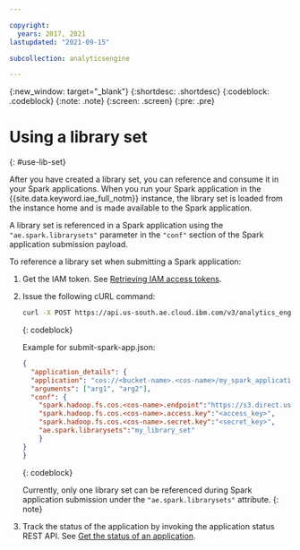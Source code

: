 ```yaml
---

copyright:
  years: 2017, 2021
lastupdated: "2021-09-15"

subcollection: analyticsengine

---
```


<!-- Attribute definitions -->
{:new_window: target="_blank"}
{:shortdesc: .shortdesc}
{:codeblock: .codeblock}
{:note: .note}
{:screen: .screen}
{:pre: .pre}

# Using a library set
{: #use-lib-set}

After you have created a library set, you can reference and consume it in your Spark applications. When you run your Spark application in the {{site.data.keyword.iae_full_notm}} instance, the library set is loaded from the instance home and is made available to the Spark application.

A library set is referenced in a Spark application using the `"ae.spark.librarysets"` parameter in the `"conf"` section of the Spark application submission payload.

To reference a library set when submitting a Spark application:

1. Get the IAM token. See [Retrieving IAM access tokens](/docs/AnalyticsEngine?topic=AnalyticsEngine-retrieve-iam-token-serverless).
1. Issue the following cURL command:
    ```sh
    curl -X POST https://api.us-south.ae.cloud.ibm.com/v3/analytics_engines/instances/<instance_id>/spark_applications --header "Authorization: Bearer <IAM token>" -H "content-type: application/json"  -d @submit-spark-app.json
    ```
    {: codeblock}

    Example for submit-spark-app.json:
    ```json
    {
      "application_details": {
      "application": "cos://<bucket-name>.<cos-name>/my_spark_application.py",
      "arguments": ["arg1", "arg2"],
      "conf": {
        "spark.hadoop.fs.cos.<cos-name>.endpoint":"https://s3.direct.us-south.cloud-object-storage.appdomain.cloud",
        "spark.hadoop.fs.cos.<cos-name>.access.key":"<access_key>",
        "spark.hadoop.fs.cos.<cos-name>.secret.key":"<secret_key>",
        "ae.spark.librarysets":"my_library_set"
        }
    }
    }
    ```
    {: codeblock}

    Currently, only one library set can be referenced during Spark application submission under the `"ae.spark.librarysets"` attribute.
    {: note}

1. Track the status of the application by invoking the application status REST API. See [Get the status of an application](/docs/AnalyticsEngine?topic=AnalyticsEngine-spark-app-rest-api#spark-app-status).
